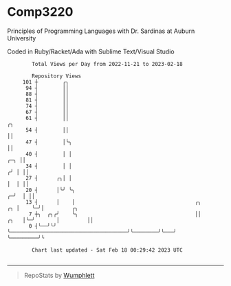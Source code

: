 # Comp3220

Principles of Programming Languages with Dr. Sardinas at Auburn University

Coded in Ruby/Racket/Ada with Sublime Text/Visual Studio

```
        Total Views per Day from 2022-11-21 to 2023-02-18

        Repository Views
     101 ┼        ╭╮
      94 ┤        ││
      88 ┤        ││
      81 ┤        ││
      74 ┤        ││
      67 ┤        ││
      61 ┤        ││                                                                  ╭╮
      54 ┤        ││                                                                  ││
      47 ┤        │╰╮                                                                 ││
      40 ┤        │ │                                                             ╭─╮ ││
      34 ┤        │ │                                                            ╭╯ │ ││
      27 ┤      ╭╮│ │                                                            │  │ ││
      20 ┤      │╰╯ ╰╮                                                         ╭─╯  │ ││
      13 ┤      │    │                                       ╭╮             ╭╮ │    ╰─╯│         ╭╮
       7 ┼╮  ╭╮╭╯    ╰╮                                      ││        ╭╮   │╰─╯       │         ││
       0 ┤╰──╯╰╯      ╰──────────────────────────────────────╯╰────────╯╰───╯          ╰─────────╯╰

        Chart last updated - Sat Feb 18 00:29:42 2023 UTC
        
```

---

> RepoStats by [Wumphlett](https://github.com/Wumphlett)
